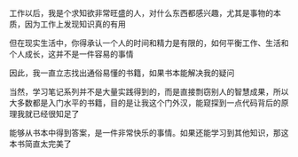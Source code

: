 

工作以后，我是个求知欲非常旺盛的人，对什么东西都感兴趣，尤其是事物的本质，因为工作上发现知识真的有用

但在现实生活中，你得承认一个人的时间和精力是有限的，如何平衡工作、生活和个人成长，这并不是一件容易的事情

因此，我一直立志找出通俗易懂的书籍，如果书本能解决我的疑问

当然，学习笔记系列并不是大量实践得到的，而是直接剽窃别人的智慧成果，所以大多数都是入门水平的书籍，目的是让我这个门外汉，能窥探到一点代码背后的原理我就已经很知足了

能够从书本中得到答案，是一件非常快乐的事情。如果还能学习到其他知识，那这本书简直太完美了
